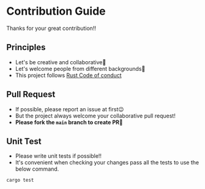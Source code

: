 # Contribution Guide

Thanks for your great contribution!!

## Principles

- Let's be creative and collaborative👶
- Let's welcome people from different backgrounds👶
- This project follows [Rust Code of conduct](https://www.rust-lang.org/policies/code-of-conduct)

## Pull Request

- If possible, please report an issue at first😉
- But the project always welcome your collaborative pull request!
- **Please fork the `main` branch to create PR🎉**

## Unit Test

- Please write unit tests if possible!!
- It's convenient when checking your changes pass all the tests to use the below
  command.

```bash
cargo test
```

